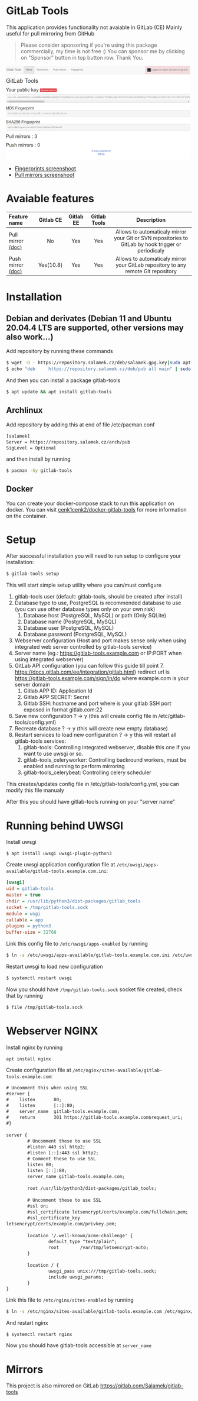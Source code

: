 # GitLab Tools

This application provides functionality not avaiable in GitLab (CE) Mainly useful for pull mirroring from GitHub

> Please consider sponsoring if you're using this package commercially, my time is not free :) You can sponsor me by clicking on "Sponsor" button in top button row. Thank You.


[![Home](doc/img/home_thumb.png)](doc/img/home.png)

- [Fingerprints screenshoot](doc/img/fingerprints.png)
- [Pull mirrors screenshoot](doc/img/pull_mirrors.png)

# Avaiable features

| Feature name | Gitlab CE | Gitlab EE | Gitlab Tools | Description |
| :-- | :-: | :-: | :-: | :-: |
| Pull mirror [(doc)](https://github.com/Salamek/gitlab-tools/wiki/1.-Pull-mirror-configuration-guide) | No | Yes | Yes | Allows to automaticaly mirror your Git or SVN repositories to GitLab by hook trigger or periodicaly |
| Push mirror [(doc)](https://github.com/Salamek/gitlab-tools/wiki/2.-Push-mirror-configuration-guide) | Yes(10.8) | Yes | Yes | Allows to automaticaly mirror your GitLab repository to any remote Git repository |

# Installation

## Debian and derivates (Debian 11 and Ubuntu 20.04.4 LTS are supported, other versions may also work...)

Add repository by running these commands

```bash
$ wget -O - https://repository.salamek.cz/deb/salamek.gpg.key|sudo apt-key add -
$ echo "deb     https://repository.salamek.cz/deb/pub all main" | sudo tee /etc/apt/sources.list.d/salamek.cz.list
```

And then you can install a package gitlab-tools

```bash
$ apt update && apt install gitlab-tools
```

## Archlinux

Add repository by adding this at end of file /etc/pacman.conf

```
[salamek]
Server = https://repository.salamek.cz/arch/pub
SigLevel = Optional
```

and then install by running

```bash
$ pacman -Sy gitlab-tools
```

## Docker

You can create your docker-compose stack to run this application on docker. You can visit [cenk1cenk2/docker-gitlab-tools](https://github.com/cenk1cenk2/docker-gitlab-tools) for more information on the container.

# Setup

After successful installation you will need to run setup to configure your installation:

```bash
$ gitlab-tools setup
```

This will start simple setup utility where you can/must configure

1. gitlab-tools user (default: gitlab-tools, should be created after install)
2. Database type to use, PostgreSQL is recommended database to use (you can use other database types only on your own risk)
   1. Database host (PostgreSQL, MySQL) or path (Only SQLite)
   2. Database name (PostgreSQL, MySQL)
   3. Database user (PostgreSQL, MySQL)
   4. Database password (PostgreSQL, MySQL)
3. Webserver configuration (Host and port makes sense only when using integrated web server controlled by gitlab-tools service)
4. Server name (eg.: https://gitlab-tools.example.com or IP:PORT when using integrated webserver)
5. GitLab API configuration (you can follow this guide till point 7. https://docs.gitlab.com/ee/integration/gitlab.html) redirect url is https://gitlab-tools.example.com/sign/in/do where example.com is your server domain
   1. Gitlab APP ID: Application Id
   2. Gitlab APP SECRET: Secret
   3. Gitlab SSH: hostname and port where is your gitlab SSH port exposed in format gitlab.com:22
6. Save new configuration ? -> y (this will create config file in /etc/gitlab-tools/config.yml)
7. Recreate database ? -> y (this will create new empty database)
8. Restart services to load new configuration ? -> y this will restart all gitlab-tools services:
   1. gitlab-tools: Controlling integrated webserver, disable this one if you want to use uwsgi or so.
   2. gitlab-tools_celeryworker: Controlling backround workers, must be enabled and running to perform mirroring
   3. gitlab-tools_celerybeat: Controlling celery scheduler

This creates/updates config file in /etc/gitlab-tools/config.yml, you can modify this file manualy

After this you should have gitlab-tools running on your "server name"

# Running behind UWSGI

Install uwsgi

```
$ apt install uwsgi uwsgi-plugin-python3
```

Create uwsgi application configuration file at `/etc/uwsgi/apps-available/gitlab-tools.example.com.ini`:

```ini
[uwsgi]
uid = gitlab-tools
master = true
chdir = /usr/lib/python3/dist-packages/gitlab_tools
socket = /tmp/gitlab-tools.sock
module = wsgi
callable = app
plugins = python3
buffer-size = 32768
```

Link this config file to `/etc/uwsgi/apps-enabled` by running

```bash
$ ln -s /etc/uwsgi/apps-available/gitlab-tools.example.com.ini /etc/uwsgi/apps-enabled/
```

Restart uwsgi to load new configuration

```bash
$ systemctl restart uwsgi
```

Now you should have `/tmp/gitlab-tools.sock` socket file created, check that by running

```bash
$ file /tmp/gitlab-tools.sock
```

# Webserver NGINX

Install nginx by running

```
apt install nginx
```

Create configuration file at `/etc/nginx/sites-available/gitlab-tools.example.com`:

```
# Uncomment this when using SSL
#server {
#    listen       80;
#    listen       [::]:80;
#    server_name  gitlab-tools.example.com;
#    return       301 https://gitlab-tools.example.com$request_uri;
#}

server {
        # Uncomment these to use SSL
        #listen 443 ssl http2;
        #listen [::]:443 ssl http2;
        # Comment these to use SSL
        listen 80;
        listen [::]:80;
        server_name gitlab-tools.example.com;

        root /usr/lib/python3/dist-packages/gitlab_tools;

        # Uncomment these to use SSL
        #ssl on;
        #ssl_certificate letsencrypt/certs/example.com/fullchain.pem;
        #ssl_certificate_key letsencrypt/certs/example.com/privkey.pem;

        location '/.well-known/acme-challenge' {
                default_type "text/plain";
                root        /var/tmp/letsencrypt-auto;
        }

        location / {
                uwsgi_pass unix:///tmp/gitlab-tools.sock;
                include uwsgi_params;
        }
}

```

Link this file to `/etc/nginx/sites-enabled` by running

```bash
$ ln -s /etc/nginx/sites-available/gitlab-tools.example.com /etc/nginx/sites-enabled/
```

And restart nginx

```bash
$ systemctl restart nginx
```

Now you should have gitlab-tools accessible at `server_name`

# Mirrors

This project is also mirrored on GitLab https://gitlab.com/Salamek/gitlab-tools
